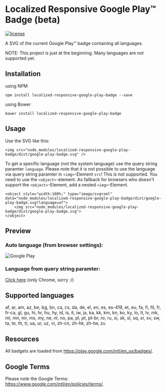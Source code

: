 # Localized Responsive Google Play™ Badge (beta)
[![license](https://img.shields.io/badge/license-MIT-brightgreen.svg?style=flat)](https://github.com/XmlmXmlmX/localized-responsive-google-play-badge/blob/master/LICENSE)

A SVG of the current Google Play™ badge containing all languages.

NOTE: This project is just at the beginning. Many languages are not supported yet.

## Installation

using NPM

```
npm install localized-responsive-google-play-badge --save
```

using Bower

```
bower install localized-responsive-google-play-badge
```

## Usage

Use the SVG like this:

```
<img src="node_modules/localized-responsive-google-play-badge/dist/google-play-badge.svg" />
```

To get a specific language (not the system language) use the query string paramter `language`. Please note that it is not possible to use the language via query string paramter in `<img>`-Element `src`! This is not supported. You need to use the `<object>`-element. As fallback for browsers who doesn't support the `<object>`-Element, add a nested `<img>`-Element.

```
<object style="width:100%;" type="image/svg+xml" data="node_modules/localized-responsive-google-play-badge/dist/google-play-badge.svg?language=af">
    <img src="node_modules/localized-responsive-google-play-badge/dist/google-play-badge.svg">
</object>
```

## Preview

### Auto language (from browser settings):

![Google Play](https://rawgithub.com/XmlmXmlmX/localized-responsive-google-play-badge/master/dist/google-play-badge.svg "Localized Google Play Badge (depending on your System Language).")

### Language from query string paramter:

[Click here](http://xmlmxmlmx.github.io/localized-responsive-google-play-badge/all-badges.html)
(only Chrome, sorry :/)

## Supported languages

af, ar, am, az, be, bg, bn, ca, cs, da, de, el, en, es, es-419, et, eu, fa, fi, fil, fr, fr-ca, gl, gu, hi, hr, hu, hy, id, is, it, iw, ja, ka, kk, km, kn, ko, ky, lo, lt, lv, mk, ml, mn, mr, ms, my, ne, nl, no, pa, pl, pt, pt-br, ro, ru, si, sk, sl, sq, sr, sv, sw, ta, te, th, tr, ua, ur, uz, vi, zh-cn, zh-hk, zh-tw, zu

## Resources

All badgets are loaded from https://play.google.com/intl/en_us/badges/.

## Google Terms

Please note the Google Terms: https://www.google.com/intl/en/policies/terms/.
